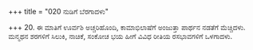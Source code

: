 +++
title = "020 ನುಡಿಗೆ ಬೆರಗಾದಳು"

+++
20. ಈ ಮಾತಿಗೆ ಊರ್ವಶಿ ಅಚ್ಚರಿಹೊಂದಿ, ಕಾಮಾಭಿಲಾಷೆಗೆ ಅಂಜುತ್ತಾ ಪಾರ್ಥನ ನಡತೆಗೆ ಮೆಚ್ಚಿದಳು. ಮನ್ಮಥನ ಶರಗಳಿಗೆ ಸಿಲುಕಿ, ನಾಚಿಕೆ, ಸಂಕೋಚ ಭಯ ಹೀಗೆ ವಿವಿಧ ರೀತಿಯ ರಸಭಾವಗಳಿಗೆ ಒಳಗಾದಳು.